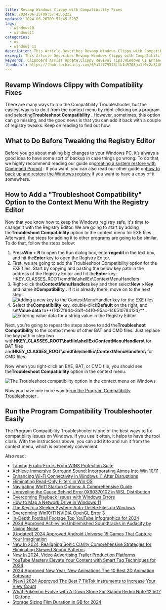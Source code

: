 ```yaml
---
title: Revamp Windows Clippy with Compatibility Fixes
date: 2024-06-25T09:57:45.523Z
updated: 2024-06-26T09:57:45.523Z
tags:
  - windows10
  - windows11
categories:
  - os
  - windows 11
description: This Article Describes Revamp Windows Clippy with Compatibility Fixes
excerpt: This Article Describes Revamp Windows Clippy with Compatibility Fixes
keywords: Clipboard Assist Update,Clippy Revival Tips,Windows UI Enhancement,User Interface Tweaks,Compatible UI Solutions,Fixing Window AI,Improve Clippy Functionality
thumbnail: https://thmb.techidaily.com/69a1f779573ffb1d9703aa1f0c2a82407b77bc35052e19faef90f3eeabcd3dc4.jpg
---
```


## Revamp Windows Clippy with Compatibility Fixes

 There are many ways to run the Compatibility Troubleshooter, but the easiest way is to do it from the context menu by right-clicking on a program and selecting**Troubleshoot Compatibility** . However, sometimes, this option can go missing, and the good news is that you can add it back with a couple of registry tweaks. Keep on reading to find out how.

## What to Do Before Tweaking the Registry Editor

 Before you go about making big changes to your Windows PC, it’s always a good idea to have some sort of backup in case things go wrong. To do that, we highly recommend reading our guide on[creating a system restore with Command Prompt](https://www.makeuseof.com/windows-create-restore-point-command-prompt-powershell/) . If you want, you can also read our other guide on[how to back up and restore the Windows registry](https://www.makeuseof.com/tag/backup-restore-windows-registry/) if you want to have a copy of it somewhere.

## How to Add a "Troubleshoot Compatibility" Option to the Context Menu With the Registry Editor

 Now that you know how to keep the Windows registry safe, it's time to change it with the Registry Editor. We are going to start by adding the**Troubleshoot Compatibility** option to the context menu for EXE files. Afterward, the steps for adding it to other programs are going to be similar. To do that, follow the steps below:

1. Press**Win + R** to open the Run dialog box, enter**regedit** in the text box, and hit the**Enter** key to open the Registry Editor.
2. First, we are going to add the Troubleshoot Compatibility option for the EXE files. Start by copying and pasting the below key path in the address of the Registry Editor and hit the**Enter** key:  
HKEY_CLASSES_ROOT\cmdfile\shellEx\ContextMenuHandlers
3. Right-click the**ContextMenuHandlers** key and then select**New > Key** and name it**Compatibility** . If it is already there, move on to the next step.  
![Adding a new key to the ContextMenuHandler key for the EXE files](https://static1.makeuseofimages.com/wordpress/wp-content/uploads/2023/04/new-key-compatibility-troubleshooter-context-menu.jpg)
4. Select the**Compatibility** key, double-click**Default** on the right, and set**Value data** to**{1d27f844-3a1f-4410-85ac-14651078412d}** .  
![Entering value data for a string value in the Registry Editor](https://static1.makeuseofimages.com/wordpress/wp-content/uploads/2023/04/enter-value-data.jpg)

 Next, you’re going to repeat the steps above to add the**Troubleshoot Compatibility** to the context menu of other BAT and CMD files. Just replace the key path in step two with**HKEY\_CLASSES\_ROOT\\batfile\\shellEx\\ContextMenuHandlers\\** for BAT files and**HKEY\_CLASSES\_ROOT\\cmdfile\\shellEx\\ContextMenuHandlers\\** for CMD files.

 Now when you right-click an EXE, BAT, or CMD file, you should see the**Troubleshoot Compatibility** option in the context menu.

![The Troubleshoot compatibility option in the context menu on Windows](https://static1.makeuseofimages.com/wordpress/wp-content/uploads/2023/04/troubleshoot-compatibility-context-menu.jpg)

 Now you have one more way to[run the Program Compatibility Troubleshooter](https://www.makeuseof.com/run-program-compatibility-troubleshooter-windows/) .

## Run the Program Compatibility Troubleshooter Easily

 The Program Compatibility Troubleshooter is one of the best ways to fix compatibility issues on Windows. If you use it often, it helps to have the tool close. With the instructions above, you can add it to and run it from the context menu, which is extremely convenient.


<ins class="adsbygoogle"
     style="display:block"
     data-ad-format="autorelaxed"
     data-ad-client="ca-pub-7571918770474297"
     data-ad-slot="1223367746"></ins>



<ins class="adsbygoogle"
     style="display:block"
     data-ad-client="ca-pub-7571918770474297"
     data-ad-slot="8358498916"
     data-ad-format="auto"
     data-full-width-responsive="true"></ins>

<span class="atpl-alsoreadstyle">Also read:</span>
<div><ul>
<li><a href="https://win11.techidaily.com/taming-erratic-errors-from-wins-protection-suite/"><u>Taming Erratic Errors From WINS Protection Suite</u></a></li>
<li><a href="https://win11.techidaily.com/achieve-immersive-surround-sound-incorporating-atmos-into-win-1011/"><u>Achieve Immersive Surround Sound: Incorporating Atmos Into Win 10/11</u></a></li>
<li><a href="https://win11.techidaily.com/enhancing-wi-fi-connectivity-in-windows-11-after-disruptions/"><u>Enhancing Wi-Fi Connectivity in Windows 11 After Disruptions</u></a></li>
<li><a href="https://win11.techidaily.com/eliminating-read-only-filters-in-win-os/"><u>Eliminating Read-Only Filters in Win OS</u></a></li>
<li><a href="https://win11.techidaily.com/navigating-win11-startup-options-a-comprehensive-guide/"><u>Navigating Win11 Startup Options: A Comprehensive Guide</u></a></li>
<li><a href="https://win11.techidaily.com/unraveling-the-cause-behind-error-0x80370102-in-wsl-distribution/"><u>Unraveling the Cause Behind Error 0X80370102 in WSL Distribution</u></a></li>
<li><a href="https://win11.techidaily.com/overcoming-playback-issues-with-windows-errors/"><u>Overcoming Playback Issues with Windows Errors</u></a></li>
<li><a href="https://win11.techidaily.com/how-to-map-a-network-drive-in-windows-11/"><u>How to Map a Network Drive in Windows 11</u></a></li>
<li><a href="https://win11.techidaily.com/the-key-to-a-sleeker-system-auto-delete-files-on-windows/"><u>The Key to a Sleeker System: Auto-Delete Files on Windows</u></a></li>
<li><a href="https://win11.techidaily.com/overcoming-win1011-nvidia-opengl-error-3/"><u>Overcoming Win10/11 NVIDIA OpenGL Error 3</u></a></li>
<li><a href="https://youtube-help.techidaily.com/in-depth-football-footage-top-youtube-infographics-for-2024/"><u>In-Depth Football Footage  Top YouTube Infographics for 2024</u></a></li>
<li><a href="https://tiktok-clips.techidaily.com/2024-approved-achieving-unblemished-soundtracks-in-audacity-by-nixing-noise/"><u>2024 Approved  Achieving Unblemished Soundtracks in Audacity by Nixing Noise</u></a></li>
<li><a href="https://screen-mirroring-recording.techidaily.com/updated-2024-approved-android-universe-15-games-that-capture-your-imagination/"><u>[Updated] 2024 Approved  Android Universe  15 Games That Capture Your Imagination</u></a></li>
<li><a href="https://audio-editing.techidaily.com/new-in-2024-realigning-sonic-clarity-comprehensive-strategies-for-eliminating-skewed-sound-patterns/"><u>New In 2024, Realigning Sonic Clarity Comprehensive Strategies for Eliminating Skewed Sound Patterns</u></a></li>
<li><a href="https://ai-driven-video-production.techidaily.com/new-in-2024-video-advertising-trailer-production-platforms/"><u>New In 2024, Video Advertising Trailer Production Platforms</u></a></li>
<li><a href="https://facebook-video-footage.techidaily.com/youtube-mastery-elevate-your-content-with-smart-tag-techniques-for-2024/"><u>YouTube Mastery  Elevate Your Content with Smart Tag Techniques for 2024</u></a></li>
<li><a href="https://ai-driven-video-production.techidaily.com/2024-approved-new-year-new-animations-the-10-best-2d-animation-software/"><u>2024 Approved New Year, New Animations The 10 Best 2D Animation Software</u></a></li>
<li><a href="https://tiktok-video-files.techidaily.com/new-2024-approved-the-best-7-tiktok-instruments-to-increase-your-view-count/"><u>[New] 2024 Approved  The Best 7 TikTok Instruments to Increase Your View Count</u></a></li>
<li><a href="https://change-location.techidaily.com/what-pokemon-evolve-with-a-dawn-stone-for-xiaomi-redmi-note-12-5g-drfone-by-drfone-virtual-android/"><u>What Pokémon Evolve with A Dawn Stone For Xiaomi Redmi Note 12 5G? | Dr.fone</u></a></li>
<li><a href="https://extra-approaches.techidaily.com/storage-sizing-film-duration-in-gb-for-2024/"><u>Storage Sizing  Film Duration in GB for 2024</u></a></li>
</ul></div>
